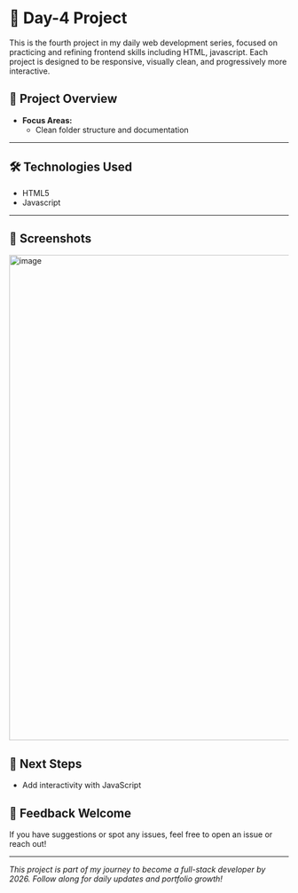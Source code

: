 # 🌟 Day-4 Project

This is the fourth project in my daily web development series, focused on practicing and refining frontend skills including HTML, javascript. Each project is designed to be responsive, visually clean, and progressively more interactive.

## 🚀 Project Overview
- **Focus Areas:**  
  - Clean folder structure and documentation

---

## 🛠️ Technologies Used

- HTML5  
- Javascript

---

## 📸 Screenshots

<img width="1037" height="875" alt="image" src="https://github.com/user-attachments/assets/1560ce74-5632-4495-a558-a4ad9e85af64" />


## 🧠 Next Steps

- Add interactivity with JavaScript  


## 🙌 Feedback Welcome

If you have suggestions or spot any issues, feel free to open an issue or reach out!

---

_This project is part of my journey to become a full-stack developer by 2026. Follow along for daily updates and portfolio growth!_





